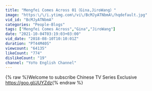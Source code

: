 ```yaml
---
title: "Mengfei Comes Across 01（Gina,JiroWang）"
image: "https:\/\/i.ytimg.com\/vi\/BcMJyATNbmA\/hqdefault.jpg"
vid_id: "BcMJyATNbmA"
categories: "People-Blogs"
tags: ["Mengfei Comes Across","Gina","JiroWang"]
date: "2021-10-04T03:19:03+03:00"
vid_date: "2018-08-10T10:10:01Z"
duration: "PT44M40S"
viewcount: "64135"
likeCount: "774"
dislikeCount: "19"
channel: "YoYo English Channel"
---
```

{% raw %}Welcome to subscribe Chinese TV Series Exclusive<br /><a rel="nofollow" target="blank" href="https://goo.gl/JUYZdz">https://goo.gl/JUYZdz</a>{% endraw %}
